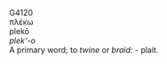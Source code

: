 <body>
  <p>G4120<br>  πλέκω  <br> plekō  <br><i>plek‘-o </i><br>A primary word; to <i>twine</i> or <i>braid:</i> - plait.<br></p>
 </body>